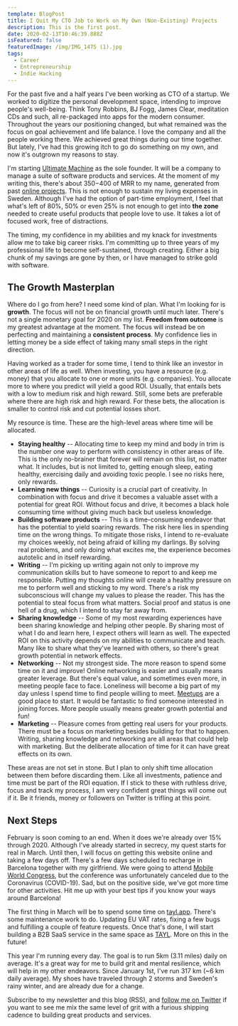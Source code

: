 ```yaml
---
template: BlogPost
title: I Quit My CTO Job to Work on My Own (Non-Existing) Projects
description: This is the first post.
date: 2020-02-13T10:46:39.888Z
isFeatured: false
featuredImage: /img/IMG_1475 (1).jpg
tags:
  - Career
  - Entrepreneurship
  - Indie Hacking
---
```


For the past five and a half years I've been working as CTO of a startup. We worked to digitize the personal development space, intending to improve people's well-being. Think Tony Robbins, BJ Fogg, James Clear, meditation CDs and such, all re-packaged into apps for the modern consumer. Throughout the years our positioning changed, but what remained was the focus on goal achievement and life balance. I love the company and all the people working there. We achieved great things during our time together. But lately, I've had this growing itch to go do something on my own, and now it's outgrown my reasons to stay.

I'm starting [Ultimate Machine](/about) as the sole founder. It will be a company to manage a suite of software products and services. At the moment of my writing this, there's about $350-$400 of MRR to my name, generated from past [online projects](/products). This is not enough to sustain my living expenses in Sweden. Although I've had the option of part-time employment, I feel that what's left of 80%, 50% or even 25% is not enough to get into **the zone** needed to create useful products that people love to use. It takes a lot of focused work, free of distractions.

The timing, my confidence in my abilities and my knack for investments allow me to take big career risks. I'm committing up to three years of my professional life to become self-sustained, through creating. Either a big chunk of my savings are gone by then, or I have managed to strike gold with software.

## The Growth Masterplan

Where do I go from here? I need some kind of plan. What I'm looking for is **growth**. The focus will not be on financial growth until much later. There's not a single monetary goal for 2020 on my list. **Freedom from outcome** is my greatest advantage at the moment. The focus will instead be on perfecting and maintaining a **consistent process**. My confidence lies in letting money be a side effect of taking many small steps in the right direction.

Having worked as a trader for some time, I tend to think like an investor in other areas of life as well. When investing, you have a resource (e.g. money) that you allocate to one or more units (e.g. companies). You allocate more to where you predict will yield a good ROI. Usually, that entails bets with a low to medium risk and high reward. Still, some bets are preferable where there are high risk and high reward. For these bets, the allocation is smaller to control risk and cut potential losses short.

My resource is time. These are the high-level areas where time will be allocated.

- **Staying healthy** -- Allocating time to keep my mind and body in trim is the number one way to perform with consistency in other areas of life. This is the only no-brainer that forever will remain on this list, no matter what. It includes, but is not limited to, getting enough sleep, eating healthy, exercising daily and avoiding toxic people. I see no risks here, only rewards.
- **Learning new things** -- Curiosity is a crucial part of creativity. In combination with focus and drive it becomes a valuable asset with a potential for great ROI. Without focus and drive, it becomes a black hole consuming time without giving much back but useless knowledge.
- **Building software products** -- This is a time-consuming endeavor that has the potential to yield soaring rewards. The risk here lies in spending time on the wrong things. To mitigate those risks, I intend to re-evaluate my choices weekly, not being afraid of killing my darlings. By solving real problems, and only doing what excites me, the experience becomes autotelic and in itself rewarding.
- **Writing** -- I'm picking up writing again not only to improve my communication skills but to have someone to report to and keep me responsible. Putting my thoughts online will create a healthy pressure on me to perform well and sticking to my word. There's a risk my subconscious will change my values to please the reader. This has the potential to steal focus from what matters. Social proof and status is one hell of a drug, which I intend to stay far away from.
- **Sharing knowledge** -- Some of my most rewarding experiences have been sharing knowledge and helping other people. By sharing most of what I do and learn here, I expect others will learn as well. The expected ROI on this activity depends on my abilities to communicate and teach. Many like to share what they've learned with others, so there's great growth potential in network effects.
- **Networking** -- Not my strongest side. The more reason to spend some time on it and improve! Online networking is easier and usually means greater leverage. But there's equal value, and sometimes even more, in meeting people face to face. Loneliness will become a big part of my day unless I spend time to find people willing to meet. [Meetups](https://meetup.com) are a good place to start. It would be fantastic to find someone interested in joining forces. More people usually means greater growth potential and fun!
- **Marketing** -- Pleasure comes from getting real users for your products. There must be a focus on marketing besides building for that to happen. Writing, sharing knowledge and networking are all areas that could help with marketing. But the deliberate allocation of time for it can have great effects on its own.

These areas are not set in stone. But I plan to only shift time allocation between them before discarding them. Like all investments, patience and time must be part of the ROI equation. If I stick to these with ruthless drive, focus and track my process, I am very confident great things will come out if it. Be it friends, money or followers on Twitter is trifling at this point.

## Next Steps

February is soon coming to an end. When it does we're already over 15% through 2020. Although I've already started in secrecy, my quest starts for real in March. Until then, I will focus on getting this website online and taking a few days off. There's a few days scheduled to recharge in Barcelona together with my girlfriend. We were going to attend [Mobile World Congress](https://www.mwcbarcelona.com/), but the conference was unfortunately canceled due to the Coronavirus (COVID-19). Sad, but on the positive side, we've got more time for other activities. Hit me up with your best tips if you know your ways around Barcelona!

The first thing in March will be to spend some time on [tayl.app](https://www.tayl.app). There's some maintenance work to do. Updating EU VAT rates, fixing a few bugs and fulfilling a couple of feature requests. Once that's done, I will start building a B2B SaaS service in the same space as [TAYL](/products/tayl-app). More on this in the future!

This year I'm running every day. The goal is to run 5km (3.11 miles) daily on average. It's a great way for me to build grit and mental resilience, which will help in my other endeavors. Since January 1st, I've run 317 km (~6 km daily average). My shoes have traveled through 2 storms and Sweden's rainy winter, and are already due for a change.

Subscribe to my newsletter and this blog (RSS), and [follow me on Twitter](https://twitter.com/miickel) if you want to see me mix the same level of grit with a furious shipping cadence to building great products and services.
